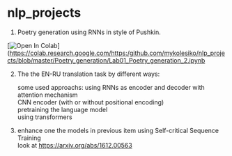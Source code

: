 # nlp_projects



1) Poetry generation using RNNs in style of Pushkin.

[![Open In Colab](https://colab.research.google.com/assets/colab-badge.svg)](https://colab.research.google.com/https:/github.com/mykolesiko/nlp_projects/blob/master/Poetry_generation/Lab01_Poetry_generation_2.ipynb

2) The the EN-RU translation task by different ways:

   some used approachs:
      using RNNs as encoder and decoder with attention mechanism  
      CNN encoder (with or without positional encoding)   
      pretraining the language model  
      using transformers  
      
3) enhance one the models in previous item using Self-critical Sequence Training   
    look at https://arxiv.org/abs/1612.00563    


